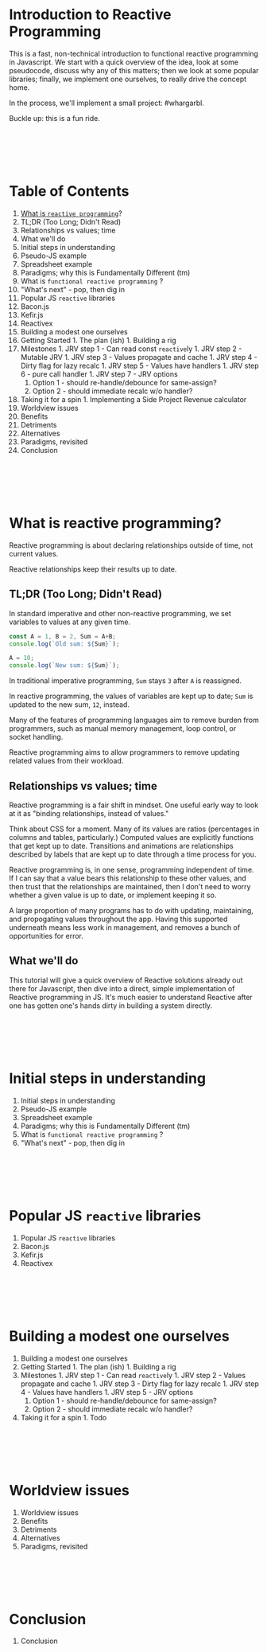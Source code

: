 # Introduction to Reactive Programming

This is a fast, non-technical introduction to functional reactive programming in
Javascript.  We start with a quick overview of the idea, look at some
pseudocode, discuss why any of this matters; then we look at some popular
libraries; finally, we implement one ourselves, to really drive the concept
home.

In the process, we'll implement a small project: #whargarbl.

Buckle up: this is a fun ride.




<br/><br/><br/><br/>




# Table of Contents

1. [What is `reactive programming`](#what-is-reactive-programming)?
  1. TL;DR (Too Long; Didn't Read)
  1. Relationships vs values; time
  1. What we'll do
1. Initial steps in understanding
  1. Pseudo-JS example
  1. Spreadsheet example
  1. Paradigms; why this is Fundamentally Different (tm)
  1. What is `functional reactive programming` ?
  1. "What's next" - pop, then dig in
1. Popular JS `reactive` libraries
  1. Bacon.js
  1. Kefir.js
  1. Reactivex
1. Building a modest one ourselves
  1. Getting Started
    1. The plan (ish)
    1. Building a rig
  1. Milestones
    1. JRV step 1 - Can read const `reactive`ly
    1. JRV step 2 - Mutable JRV
    1. JRV step 3 - Values propagate and cache
    1. JRV step 4 - Dirty flag for lazy recalc
    1. JRV step 5 - Values have handlers
    1. JRV step 6 - pure call handler
    1. JRV step 7 - JRV options
      1. Option 1 - should re-handle/debounce for same-assign?
      2. Option 2 - should immediate recalc w/o handler?
  1. Taking it for a spin
    1. Implementing a Side Project Revenue calculator
1. Worldview issues
  1. Benefits
  2. Detriments
  3. Alternatives
  4. Paradigms, revisited
1. Conclusion




<br/><br/><br/><br/>




# What is reactive programming?

Reactive programming is about declaring relationships outside of time, not
current values.

Reactive relationships keep their results up to date.



## TL;DR (Too Long; Didn't Read)

In standard imperative and other non-reactive programming, we set variables to
values at any given time.

```javascript
const A = 1, B = 2, Sum = A+B;
console.log(`Old sum: ${Sum}`);

A = 10;
console.log(`New sum: ${Sum}`);
```

In traditional imperative programming, `Sum` stays `3` after `A` is reassigned.

In reactive programming, the values of variables are kept up to date; `Sum` is
updated to the new sum, `12`, instead.

Many of the features of programming languages aim to remove burden from
programmers, such as manual memory management, loop control, or socket handling.

Reactive programming aims to allow programmers to remove updating related values
from their workload.



## Relationships vs values; time

Reactive programming is a fair shift in mindset.  One useful early way to look
at it as "binding relationships, instead of values."

Think about CSS for a moment.  Many of its values are ratios (percentages in
columns and tables, particularly.)  Computed values are explicitly functions
that get kept up to date.  Transitions and animations are relationships
described by labels that are kept up to date through a time process for you.

Reactive programming is, in one sense, programming independent of time.  If I
can say that a value bears this relationship to these other values, and then
trust that the relationships are maintained, then I don't need to worry whether
a given value is up to date, or implement keeping it so.

A large proportion of many programs has to do with updating, maintaining, and
propogating values throughout the app.  Having this supported underneath means
less work in management, and removes a bunch of opportunities for error.





## What we'll do

This tutorial will give a quick overview of Reactive solutions already out there
for Javascript, then dive into a direct, simple implementation of Reactive
programming in JS.  It's much easier to understand Reactive after one has gotten
one's hands dirty in building a system directly.




<br/><br/><br/><br/>




# Initial steps in understanding

1. Initial steps in understanding
  1. Pseudo-JS example
  1. Spreadsheet example
  1. Paradigms; why this is Fundamentally Different (tm)
  1. What is `functional reactive programming` ?
  1. "What's next" - pop, then dig in





<br/><br/><br/><br/>




# Popular JS `reactive` libraries

1. Popular JS `reactive` libraries
  1. Bacon.js
  1. Kefir.js
  1. Reactivex





<br/><br/><br/><br/>




# Building a modest one ourselves

1. Building a modest one ourselves
  1. Getting Started
    1. The plan (ish)
    1. Building a rig
  1. Milestones
    1. JRV step 1 - Can read `reactive`ly
    1. JRV step 2 - Values propagate and cache
    1. JRV step 3 - Dirty flag for lazy recalc
    1. JRV step 4 - Values have handlers
    1. JRV step 5 - JRV options
      1. Option 1 - should re-handle/debounce for same-assign?
      2. Option 2 - should immediate recalc w/o handler?
  1. Taking it for a spin
    1. Todo





<br/><br/><br/><br/>




# Worldview issues

1. Worldview issues
  1. Benefits
  2. Detriments
  3. Alternatives
  4. Paradigms, revisited




<br/><br/><br/><br/>




# Conclusion

1. Conclusion